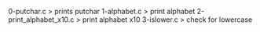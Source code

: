0-putchar.c > prints putchar
1-alphabet.c > print alphabet
2-print_alphabet_x10.c > print alphabet x10
3-islower.c > check for lowercase
